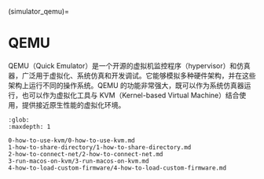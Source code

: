 (simulator_qemu)=
# QEMU

QEMU（Quick Emulator）是一个开源的虚拟机监控程序（hypervisor）和仿真器，广泛用于虚拟化、系统仿真和开发调试。它能够模拟多种硬件架构，并在这些架构上运行不同的操作系统。QEMU 的功能非常强大，既可以作为系统仿真器运行，也可以作为虚拟化工具与 KVM（Kernel-based Virtual Machine）结合使用，提供接近原生性能的虚拟化环境。

```{toctree}
:glob:
:maxdepth: 1

0-how-to-use-kvm/0-how-to-use-kvm.md
1-how-to-share-directory/1-how-to-share-directory.md
2-how-to-connect-net/2-how-to-connect-net.md
3-run-macos-on-kvm/3-run-macos-on-kvm.md
4-how-to-load-custom-firmware/4-how-to-load-custom-firmware.md
```

